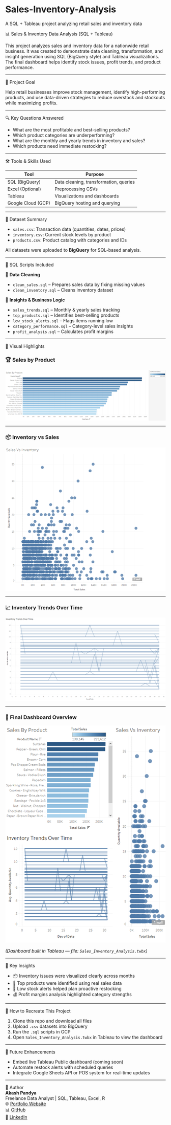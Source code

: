 # Sales-Inventory-Analysis
A SQL + Tableau project analyzing retail sales and inventory data

📊 Sales & Inventory Data Analysis (SQL + Tableau)

This project analyzes sales and inventory data for a nationwide retail business. It was created to demonstrate data cleaning, transformation, and insight generation using SQL (BigQuery style) and Tableau visualizations. The final dashboard helps identify stock issues, profit trends, and product performance.

---

🚀 Project Goal

Help retail businesses improve stock management, identify high-performing products, and use data-driven strategies to reduce overstock and stockouts while maximizing profits.

---

🔍 Key Questions Answered

- What are the most profitable and best-selling products?
- Which product categories are underperforming?
- What are the monthly and yearly trends in inventory and sales?
- Which products need immediate restocking?

---

🛠 Tools & Skills Used

| Tool              | Purpose                                |
|-------------------|----------------------------------------|
| SQL (BigQuery)    | Data cleaning, transformation, queries |
| Excel (Optional)  | Preprocessing CSVs                     |
| Tableau           | Visualizations and dashboards          |
| Google Cloud (GCP)| BigQuery hosting and querying          |

---

📂 Dataset Summary

- `sales.csv`: Transaction data (quantities, dates, prices)
- `inventory.csv`: Current stock levels by product
- `products.csv`: Product catalog with categories and IDs

All datasets were uploaded to **BigQuery** for SQL-based analysis.

---

🔎 SQL Scripts Included

📌 **Data Cleaning**
- `clean_sales.sql` – Prepares sales data by fixing missing values
- `clean_inventory.sql` – Cleans inventory dataset

📌 **Insights & Business Logic**
- `sales_trends.sql` – Monthly & yearly sales tracking
- `top_products.sql` – Identifies best-selling products
- `low_stock_alerts.sql` – Flags items running low
- `category_performance.sql` – Category-level sales insights
- `profit_analysis.sql` – Calculates profit margins

---

📸 Visual Highlights

### 🏆 Sales by Product
![Sales by Product](Sales_By_Product.png)

---

### 📦 Inventory vs Sales
![Sales vs Inventory](Sales_V_Intentory.png)

---

### 📈 Inventory Trends Over Time
![Inventory Trends](Inventory_Trends_Over_Time.png)

---

### 🧩 Final Dashboard Overview
![Final Dashboard](Final_Dashboard.png)

_(Dashboard built in Tableau — file: `Sales_Inventory_Analysis.twbx`)_

---

📌 Key Insights

- 📦 Inventory issues were visualized clearly across months
- 🛒 Top products were identified using real sales data
- 🚨 Low stock alerts helped plan proactive restocking
- 💰 Profit margins analysis highlighted category strengths

---

🧪 How to Recreate This Project

1. Clone this repo and download all files
2. Upload `.csv` datasets into BigQuery
3. Run the `.sql` scripts in GCP
4. Open `Sales_Inventory_Analysis.twbx` in Tableau to view the dashboard

---

🔮 Future Enhancements

- Embed live Tableau Public dashboard (coming soon)
- Automate restock alerts with scheduled queries
- Integrate Google Sheets API or POS system for real-time updates

---

👤 Author  
**Akash Pandya**  
Freelance Data Analyst | SQL, Tableau, Excel, R  
🌐 [Portfolio Website](https://aakashpandya.netlify.app)  
📊 [GitHub](https://github.com/akashpandya)  
💼 [LinkedIn](https://www.linkedin.com/in/akash-pandya100/)

